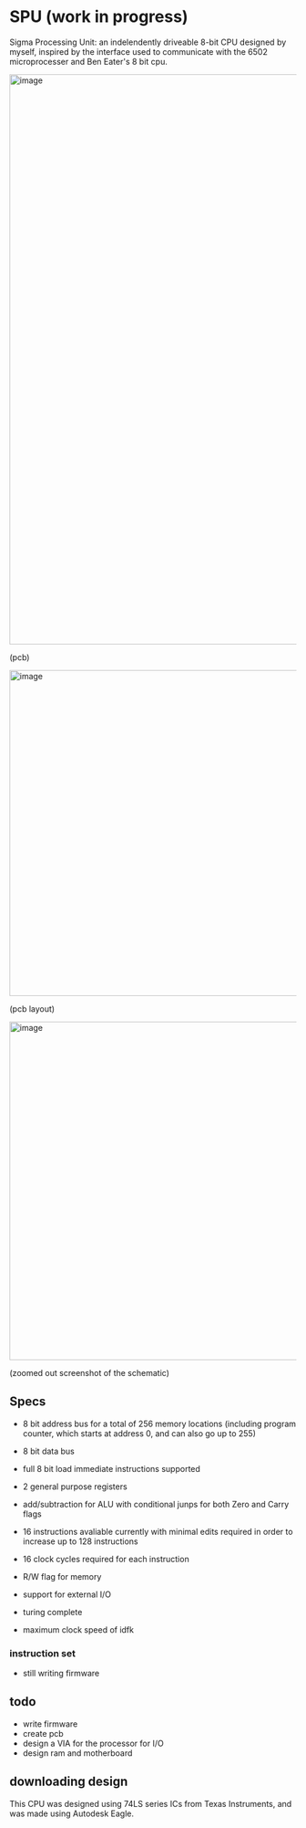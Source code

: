 # SPU (work in progress)
Sigma Processing Unit: an indelendently driveable 8-bit CPU designed by myself, inspired by the interface used to communicate with the 6502 microprocesser and Ben Eater's 8 bit cpu.

<img width="999" alt="image" src="https://user-images.githubusercontent.com/77999105/188357888-0de9cc34-74df-4725-9b52-c6da3d99f465.png">

(pcb)

<img width="571" alt="image" src="https://user-images.githubusercontent.com/77999105/188357806-a9fee5e7-06ed-4950-b25a-e4083ca523f1.png">

(pcb layout)

<img width="593" alt="image" src="https://user-images.githubusercontent.com/77999105/187117492-b33b1505-24b4-45d1-8b19-c9c5a9dc9f05.png">

(zoomed out screenshot of the schematic)

## Specs
- 8 bit address bus for a total of 256 memory locations (including program counter, which starts at address 0, and can also go up to 255)
- 8 bit data bus

- full 8 bit load immediate instructions supported

- 2 general purpose registers
- add/subtraction for ALU with conditional junps for both Zero and Carry flags

- 16 instructions avaliable currently with minimal edits required in order to increase up to 128 instructions
- 16 clock cycles required for each instruction

- R/W flag for memory

- support for external I/O

- turing complete

- maximum clock speed of idfk

### instruction set

- still writing firmware

## todo

- write firmware
- create pcb
- design a VIA for the processor for I/O
- design ram and motherboard

## downloading design

This CPU was designed using 74LS series ICs from Texas Instruments, and was made using Autodesk Eagle.
